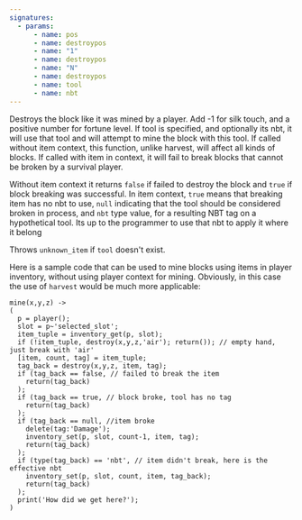 ```yaml
---
signatures:
  - params:
      - name: pos
      - name: destroypos
      - name: "1"
      - name: destroypos
      - name: "N"
      - name: destroypos
      - name: tool
      - name: nbt
---
```


Destroys the block like it was mined by a player. Add -1 for silk touch, and a
positive number for fortune level. If tool is specified, and optionally its nbt,
it will use that tool and will attempt to mine the block with this tool. If
called without item context, this function, unlike harvest, will affect all
kinds of blocks. If called with item in context, it will fail to break blocks
that cannot be broken by a survival player.

Without item context it returns `false` if failed to destroy the block and
`true` if block breaking was successful. In item context, `true` means that
breaking item has no nbt to use, `null` indicating that the tool should be
considered broken in process, and `nbt` type value, for a resulting NBT tag on a
hypothetical tool. Its up to the programmer to use that nbt to apply it where it
belong

Throws `unknown_item` if `tool` doesn't exist.

Here is a sample code that can be used to mine blocks using items in player
inventory, without using player context for mining. Obviously, in this case the
use of `harvest` would be much more applicable:

```scarpet
mine(x,y,z) ->
(
  p = player();
  slot = p~'selected_slot';
  item_tuple = inventory_get(p, slot);
  if (!item_tuple, destroy(x,y,z,'air'); return()); // empty hand, just break with 'air'
  [item, count, tag] = item_tuple;
  tag_back = destroy(x,y,z, item, tag);
  if (tag_back == false, // failed to break the item
    return(tag_back)
  );
  if (tag_back == true, // block broke, tool has no tag
    return(tag_back)
  );
  if (tag_back == null, //item broke
    delete(tag:'Damage');
    inventory_set(p, slot, count-1, item, tag);
    return(tag_back)
  );
  if (type(tag_back) == 'nbt', // item didn't break, here is the effective nbt
    inventory_set(p, slot, count, item, tag_back);
    return(tag_back)
  );
  print('How did we get here?');
)
```
